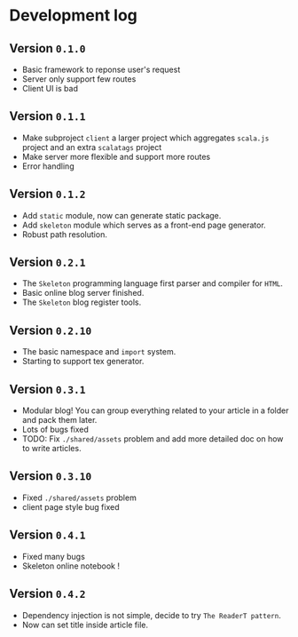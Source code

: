 # Development log

## Version `0.1.0`
- Basic framework to reponse user's request
- Server only support few routes
- Client UI is bad

## Version `0.1.1`
- Make subproject `client` a larger project which 
  aggregates `scala.js` project and an extra `scalatags` project
- Make server more flexible and support more routes
- Error handling

## Version `0.1.2`
- Add `static` module, now can generate static package.
- Add `skeleton` module which serves as a front-end page generator.
- Robust path resolution.

## Version `0.2.1`
- The `Skeleton` programming language first parser and compiler for `HTML`.
- Basic online blog server finished.
- The `Skeleton` blog register tools.

## Version `0.2.10`
- The basic namespace and `import` system.
- Starting to support tex generator.

## Version `0.3.1`
- Modular blog! You can group everything related to your article in a folder and pack them later.
- Lots of bugs fixed
- TODO: Fix `./shared/assets` problem and add more detailed doc on how to write articles.

## Version `0.3.10`
- Fixed `./shared/assets` problem
- client page style bug fixed

## Version `0.4.1`
- Fixed many bugs
- Skeleton online notebook !

## Version `0.4.2`
- Dependency injection is not simple, decide to try `The ReaderT pattern`.
- Now can set title inside article file.
